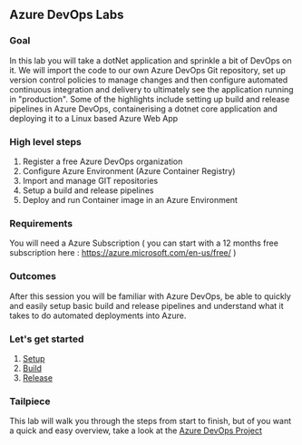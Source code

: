 ## Azure DevOps Labs

### Goal
In this lab you will take a dotNet application and sprinkle a bit of DevOps on it.
We will import the code to our own Azure DevOps Git repository, set up version control policies to manage changes and then configure automated continuous integration and delivery to ultimately see the application running in "production".
Some of the highlights include setting up build and release pipelines in Azure DevOps, containerising a dotnet core application and deploying it to a Linux based Azure Web App
                
### High level steps
1)	Register a free Azure DevOps organization
2)	Configure Azure Environment (Azure Container Registry)
3)	Import and manage GIT repositories
4)	Setup a build and release pipelines
5)	Deploy and run Container image in an Azure Environment

### Requirements
You will need a Azure Subscription ( you can start with a 12 months free subscription here : https://azure.microsoft.com/en-us/free/ )

### Outcomes
After this session you will be familiar with Azure DevOps, be able to quickly and easily setup basic build and release pipelines and understand what it takes to do automated deployments into Azure.

### Let's get started
1. [Setup](./HOL/1.Setup.md)
2. [Build](./HOL/2.BuildDefinition.md)
3. [Release](./HOL/3.ReleaseTemplate.md)

### Tailpiece
This lab will walk you through the steps from start to finish, but of you want a quick and easy overview, take a look at the [Azure DevOps Project](https://docs.microsoft.com/en-us/azure/devops-project/azure-devops-project-ruby)
